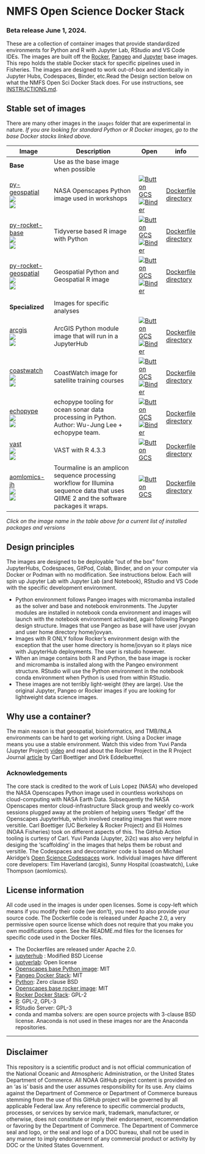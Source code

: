 
<!-- DO NOT EDIT. CREATED BY README.RMD. Knit that. -->

# NMFS Open Science Docker Stack

### Beta release June 1, 2024.

These are a collection of container images that provide standardized
environments for Python and R with Jupyter Lab, RStudio and VS Code
IDEs. The images are built off the
[Rocker](https://rocker-project.org/images/devcontainer/images.html),
[Pangeo](https://github.com/pangeo-data/pangeo-docker-images) and
[Jupyter](https://jupyter-docker-stacks.readthedocs.io/en/latest/) base
images. This repo holds the stable Docker stack for specific pipelines
used in Fisheries. The images are designed to work out-of-box and
identically in Jupyter Hubs, Codespaces, Binder, etc.Read the Design
section below on what the NMFS Open Sci Docker Stack does. For use
instructions, see
[INSTRUCTIONS.md](https://nmfs-opensci/container-images/INSTRUCTIONS.md).

## Stable set of images

There are many other images in the `images` folder that are experimental
in nature. *If you are looking for standard Python or R Docker images,
go to the base Docker stacks linked above.*

| Image                                                                                                                                                                                                                                                                                                                                                                                                                                       | Description                                                                                                                             | Open                                                                                                                                                                                                                                                                                                                                                              | info                                                                                                                                                                                                                     |
|---------------------------------------------------------------------------------------------------------------------------------------------------------------------------------------------------------------------------------------------------------------------------------------------------------------------------------------------------------------------------------------------------------------------------------------------|-----------------------------------------------------------------------------------------------------------------------------------------|-------------------------------------------------------------------------------------------------------------------------------------------------------------------------------------------------------------------------------------------------------------------------------------------------------------------------------------------------------------------|--------------------------------------------------------------------------------------------------------------------------------------------------------------------------------------------------------------------------|
| **Base**                                                                                                                                                                                                                                                                                                                                                                                                                                    | Use as the base image when possible                                                                                                     |                                                                                                                                                                                                                                                                                                                                                                   |                                                                                                                                                                                                                          |
| [py-geospatial](https://github.com/nmfs-opensci/container-images/pkgs/container/container-images%2Fpy-geospatial) <br/> ![](https://ghcr-badge.egpl.dev/nmfs-opensci/container-images%2Fpy-geospatial/size?color=%2344cc11&tag=latest&label=image+size&trim=) <br/> ![](https://ghcr-badge.egpl.dev/nmfs-opensci%2Fcontainer-images/py-geospatial/latest_tag?color=%2344cc11&ignore=latest&label=version&trim=)                             | NASA Openscapes Python image used in workshops                                                                                          | [![Button GCS](https://img.shields.io/badge/Open_in_Codespace-37a779?style=for-the-badge)](https://codespaces.new/nmfs-opensci/container-images?devcontainer_path=.devcontainer%2Fpy-geospatial%2Fdevcontainer.json) <br/> [![Binder](https://mybinder.org/badge_logo.svg)](https://mybinder.org/v2/gh/nmfs-opensci/container-images/py-geospatial)               | [Dockerfile](https://github.com/nmfs-opensci/container-images/tree/main/images/py-geospatial/Dockerfile) <br> [directory](https://github.com/nmfs-opensci/container-images/tree/main/images/py-geospatial)               |
| [py-rocket-base](https://github.com/nmfs-opensci/container-images/pkgs/container/container-images%2Fpy-rocket-base) <br/> ![](https://ghcr-badge.egpl.dev/nmfs-opensci/container-images%2Fpy-rocket-base/size?color=%2344cc11&tag=latest&label=image+size&trim=) <br/> ![](https://ghcr-badge.egpl.dev/nmfs-opensci%2Fcontainer-images/py-rocket-base/latest_tag?color=%2344cc11&ignore=latest&label=version&trim=)                         | Tidyverse based R image with Python                                                                                                     | [![Button GCS](https://img.shields.io/badge/Open_in_Codespace-37a779?style=for-the-badge)](https://codespaces.new/nmfs-opensci/container-images?devcontainer_path=.devcontainer%2Fpy-rocket-base%2Fdevcontainer.json) <br/> [![Binder](https://mybinder.org/badge_logo.svg)](https://mybinder.org/v2/gh/nmfs-opensci/container-images/py-rocket-base)             | [Dockerfile](https://github.com/nmfs-opensci/container-images/tree/main/images/py-rocket-base/Dockerfile) <br> [directory](https://github.com/nmfs-opensci/container-images/tree/main/images/py-rocket-base)             |
| [py-rocket-geospatial](https://github.com/nmfs-opensci/container-images/pkgs/container/container-images%2Fpy-rocket-geospatial) <br/> ![](https://ghcr-badge.egpl.dev/nmfs-opensci/container-images%2Fpy-rocket-geospatial/size?color=%2344cc11&tag=latest&label=image+size&trim=) <br/> ![](https://ghcr-badge.egpl.dev/nmfs-opensci%2Fcontainer-images/py-rocket-geospatial/latest_tag?color=%2344cc11&ignore=latest&label=version&trim=) | Geospatial Python and Geospatial R image                                                                                                | [![Button GCS](https://img.shields.io/badge/Open_in_Codespace-37a779?style=for-the-badge)](https://codespaces.new/nmfs-opensci/container-images?devcontainer_path=.devcontainer%2Fpy-rocket-geospatial%2Fdevcontainer.json) <br/> [![Binder](https://mybinder.org/badge_logo.svg)](https://mybinder.org/v2/gh/nmfs-opensci/container-images/py-rocket-geospatial) | [Dockerfile](https://github.com/nmfs-opensci/container-images/tree/main/images/py-rocket-geospatial/Dockerfile) <br> [directory](https://github.com/nmfs-opensci/container-images/tree/main/images/py-rocket-geospatial) |
|                                                                                                                                                                                                                                                                                                                                                                                                                                             |                                                                                                                                         |                                                                                                                                                                                                                                                                                                                                                                   |                                                                                                                                                                                                                          |
| **Specialized**                                                                                                                                                                                                                                                                                                                                                                                                                             | Images for specific analyses                                                                                                            |                                                                                                                                                                                                                                                                                                                                                                   |                                                                                                                                                                                                                          |
| [arcgis](https://github.com/nmfs-opensci/container-images/pkgs/container/container-images%2Farcgis) <br/> ![](https://ghcr-badge.egpl.dev/nmfs-opensci/container-images%2Farcgis/size?color=%2344cc11&tag=latest&label=image+size&trim=) <br/> ![](https://ghcr-badge.egpl.dev/nmfs-opensci%2Fcontainer-images/arcgis/latest_tag?color=%2344cc11&ignore=latest&label=version&trim=)                                                         | ArcGIS Python module image that will run in a JupyterHub                                                                                | [![Button GCS](https://img.shields.io/badge/Open_in_Codespace-37a779?style=for-the-badge)](https://codespaces.new/nmfs-opensci/container-images?devcontainer_path=.devcontainer%2Farcgis%2Fdevcontainer.json) <br/> [![Binder](https://mybinder.org/badge_logo.svg)](https://mybinder.org/v2/gh/nmfs-opensci/container-images/arcgis)                             | [Dockerfile](https://github.com/nmfs-opensci/container-images/tree/main/images/arcgis/Dockerfile) <br> [directory](https://github.com/nmfs-opensci/container-images/tree/main/images/arcgis)                             |
| [coastwatch](https://github.com/nmfs-opensci/container-images/pkgs/container/container-images%2Fcoastwatch) <br/> ![](https://ghcr-badge.egpl.dev/nmfs-opensci/container-images%2Fcoastwatch/size?color=%2344cc11&tag=latest&label=image+size&trim=) <br/> ![](https://ghcr-badge.egpl.dev/nmfs-opensci%2Fcontainer-images/coastwatch/latest_tag?color=%2344cc11&ignore=latest&label=version&trim=)                                         | CoastWatch image for satellite training courses                                                                                         | [![Button GCS](https://img.shields.io/badge/Open_in_Codespace-37a779?style=for-the-badge)](https://codespaces.new/nmfs-opensci/container-images?devcontainer_path=.devcontainer%2Fcoastwatch%2Fdevcontainer.json) <br/> [![Binder](https://mybinder.org/badge_logo.svg)](https://mybinder.org/v2/gh/nmfs-opensci/container-images/coastwatch)                     | [Dockerfile](https://github.com/nmfs-opensci/container-images/tree/main/images/coastwatch/Dockerfile) <br> [directory](https://github.com/nmfs-opensci/container-images/tree/main/images/coastwatch)                     |
| [echopype](https://github.com/nmfs-opensci/container-images/pkgs/container/container-images%2Fechopype) <br/> ![](https://ghcr-badge.egpl.dev/nmfs-opensci/container-images%2Fechopype/size?color=%2344cc11&tag=latest&label=image+size&trim=) <br/> ![](https://ghcr-badge.egpl.dev/nmfs-opensci%2Fcontainer-images/echopype/latest_tag?color=%2344cc11&ignore=latest&label=version&trim=)                                                 | echopype tooling for ocean sonar data processing in Python. Author: Wu-Jung Lee + echopype team.                                        | [![Button GCS](https://img.shields.io/badge/Open_in_Codespace-37a779?style=for-the-badge)](https://codespaces.new/nmfs-opensci/container-images?devcontainer_path=.devcontainer%2Fechopype%2Fdevcontainer.json) <br/> [![Binder](https://mybinder.org/badge_logo.svg)](https://mybinder.org/v2/gh/nmfs-opensci/container-images/echopype)                         | [Dockerfile](https://github.com/nmfs-opensci/container-images/tree/main/images/echopype/Dockerfile) <br> [directory](https://github.com/nmfs-opensci/container-images/tree/main/images/echopype)                         |
| [vast](https://github.com/nmfs-opensci/container-images/pkgs/container/container-images%2Fvast) <br/> ![](https://ghcr-badge.egpl.dev/nmfs-opensci/container-images%2Fvast/size?color=%2344cc11&tag=latest&label=image+size&trim=) <br/> ![](https://ghcr-badge.egpl.dev/nmfs-opensci%2Fcontainer-images/vast/latest_tag?color=%2344cc11&ignore=latest&label=version&trim=)                                                                 | VAST with R 4.3.3                                                                                                                       | [![Button GCS](https://img.shields.io/badge/Open_in_Codespace-37a779?style=for-the-badge)](https://codespaces.new/nmfs-opensci/container-images?devcontainer_path=.devcontainer%2Fvast%2Fdevcontainer.json) <br/>                                                                                                                                                 | [Dockerfile](https://github.com/nmfs-opensci/container-images/tree/main/images/vast/Dockerfile) <br> [directory](https://github.com/nmfs-opensci/container-images/tree/main/images/vast)                                 |
| [aomlomics-jh](https://github.com/nmfs-opensci/container-images/pkgs/container/container-images%2Faomlomics-jh) <br/> ![](https://ghcr-badge.egpl.dev/nmfs-opensci/container-images%2Faomlomics-jh/size?color=%2344cc11&tag=latest&label=image+size&trim=) <br/> ![](https://ghcr-badge.egpl.dev/nmfs-opensci%2Fcontainer-images/aomlomics-jh/latest_tag?color=%2344cc11&ignore=latest&label=version&trim=)                                 | Tourmaline is an amplicon sequence processing workflow for Illumina sequence data that uses QIIME 2 and the software packages it wraps. | [![Button GCS](https://img.shields.io/badge/Open_in_Codespace-37a779?style=for-the-badge)](https://codespaces.new/nmfs-opensci/container-images?devcontainer_path=.devcontainer%2Faomlomics-jh%2Fdevcontainer.json) <br/>                                                                                                                                         | [Dockerfile](https://github.com/nmfs-opensci/container-images/tree/main/images/aomlomics-jh/Dockerfile) <br> [directory](https://github.com/nmfs-opensci/container-images/tree/main/images/aomlomics-jh)                 |

*Click on the image name in the table above for a current list of
installed packages and versions*

## Design principles

The images are designed to be deployable “out of the box” from
JupyterHubs, Codespaces, GitPod, Colab, Binder, and on your computer via
Docker or Podman with no modification. See instructions below. Each will
spin up Jupyter Lab with Jupyter Lab (and Notebook), RStudio and VS Code
with the specific development environment.

- Python environment follows Pangeo images with micromamba installed as
  the solver and base and notebook environments. The Jupyter modules are
  installed in notebook conda environment and images will launch with
  the notebook environment activated, again following Pangeo design
  structure. Images that use Pangeo as base will have user jovyan and
  user home directory home/jovyan.
- Images with R ONLY follow Rocker’s environment design with the
  exception that the user home directory is home/jovyan so it plays nice
  with JupyterHub deployments. The user is rstudio however.
- When an image contains both R and Python, the base image is rocker and
  micromamba is installed along with the Pangeo environment structure.
  RStudio will use the Python environment in the notebook conda
  environment when Python is used from within RStudio.
- These images are not terribly light-weight (they are large). Use the
  original Jupyter, Pangeo or Rocker images if you are looking for
  lightweight data science images.

## Why use a container?

The main reason is that geospatial, bioinformatics, and TMB/INLA
environments can be hard to get working right. Using a Docker image
means you use a stable environment. Watch this video from Yuvi Panda
(Jupyter Project) [video](https://www.youtube.com/watch?v=qgLPpULvBbQ)
and read about the Rocker Project in the R Project Journal
[article](https://journal.r-project.org/archive/2017/RJ-2017-065/RJ-2017-065.pdf)
by Carl Boettiger and Dirk Eddelbuettel.

### Acknowledgements

The core stack is credited to the work of Luis Lopez (NASA) who
developed the NASA Openscapes Python image used in countless workshops
on cloud-computing with NASA Earth Data. Subsequently the NASA
Openscapes mentor cloud-infrastructure Slack group and weekly co-work
sessions plugged away at the problem of helping users ‘fledge’ off the
Openscapes JupyterHub, which involved creating images that were more
versitile. Carl Boettiger (UC Berkeley & Rocker Project) and Eli Holmes
(NOAA Fisheries) took on different aspects of this. The GitHub Action
tooling is curtesy of Carl. Yuvi Panda (Jupyter, 2i2c) was also very
helpful in desiging the ‘scaffolding’ in the images that helps them be
robust and versitile. The Codespaces and devcontainer code is based on
Michael Akridge’s [Open Science
Codespaces](https://github.com/MichaelAkridge-NOAA/Open-Science-Codespaces)
work. Individual images have different core developers: Tim Haverland
(arcgis), Sunny Hospital (coastwatch), Luke Thompson (aomlomics).

## License information

All code used in the images is under open licenses. Some is copy-left
which means if you modify their code (we don’t), you need to also
provide your source code. The Dockerfile code is released under Apache
2.0, a very permissive open source license which does not require that
you make you own modifications open. See the README.md files for the
licenses for specific code used in the Docker files.

- The Dockerfiles are released under Apache 2.0.
- [jupyterhub](https://github.com/jupyterhub/jupyterhub?tab=License-1-ov-file#readme)
  : Modified BSD License
- [juptyerlab](https://github.com/jupyterlab/jupyterlab?tab=License-1-ov-file#readme):
  Open license
- [Openscapes base Python
  image](https://github.com/nasa-openscapes/corn): MIT
- [Pangeo Docker
  Stack](https://github.com/pangeo-data/pangeo-docker-images): MIT
- [Python](https://docs.python.org/3/license.html): Zero clause BSD
- [Openscapes base rocker
  image](https://github.com/nasa-openscapes/py-rocket): MIT
- [Rocker Docker
  Stack](https://github.com/rocker-org/rocker-versioned2?tab=GPL-2.0-1-ov-file#readme):
  GPL-2
- [R](https://www.r-project.org/Licenses/): GPL-2, GPL-3
- RStudio Server: GPL-3
- conda and mamba solvers: are open source projects with 3-clause BSD
  license. Anaconda is not used in these images nor are the Anaconda
  repositories.

<hr>

## Disclaimer

This repository is a scientific product and is not official
communication of the National Oceanic and Atmospheric Administration, or
the United States Department of Commerce. All NOAA GitHub project
content is provided on an ‘as is’ basis and the user assumes
responsibility for its use. Any claims against the Department of
Commerce or Department of Commerce bureaus stemming from the use of this
GitHub project will be governed by all applicable Federal law. Any
reference to specific commercial products, processes, or services by
service mark, trademark, manufacturer, or otherwise, does not constitute
or imply their endorsement, recommendation or favoring by the Department
of Commerce. The Department of Commerce seal and logo, or the seal and
logo of a DOC bureau, shall not be used in any manner to imply
endorsement of any commercial product or activity by DOC or the United
States Government.
